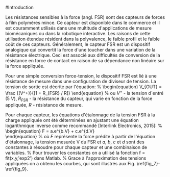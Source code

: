 #Introduction

Les résistances sensibles à la force (angl. FSR) sont des capteurs de forces à film polymères mince. Ce capteur est disponible dans le commerce et il est couramment utilisés dans une multitude d'applications de mesure biomécaniques ou dans la robotique interactive. Les raisons de cette utilisation étendue résident dans la polyvalence, le faible profil et le faible coût de ces capteurs.
Généralement, le capteur FSR est un dispositif analogique qui convertit la force d'une toucher dans une variation de la  résistance électrique. Ceci est associé aux difficultés de conversion de la résistance en force de contact en raison de sa dépendance non linéaire sur la force appliquée.

Pour une simple conversion force-tension, le dispositif FSR est lié à une résistance de mesure dans une configuration de diviseur de tension. La tension de sortie est décrite par l'équation:
%
\begin{equation}
V_{OUT} = \frac {(V^+)}{[1 + R_{FSR} / R]}
\end{equation}
%
ou $V^+$ - la tension d`entré ($5~V$), $R_{FSR}$ - la résistance du capteur, qui varie en fonction de la force appliquée, $R$ - résistance de mesure.

Pour chaque capteur, les équations d'étalonnage de la tension FSR à la charge appliquée  ont été déterminées en ajustant une équation logarithmique inverse comme recommandé [Interlink Electronics, 2015]:
%
\begin{equation}
F = a.e^{b.V} + c.e^{d.V}          
\end{equation}
%
où $F$ représente la force prédite à partir de l'équation d'étalonnage, la tension mesurée V du FSR et $a$, $b$, $c$ et $d$ sont des constantes à résoudre pour chaque capteur et une combinaison de variables.
%
Pour trouver les constantes on a utilisé la fonction   f = fit(x,y,'exp2') dans Matlab.
%
Grace à l'approximation des tensions appliquées on a obtenu les courbes, qui sont illustrés aux Fig. \ref{fig_7}-\ref{fig_9}.
